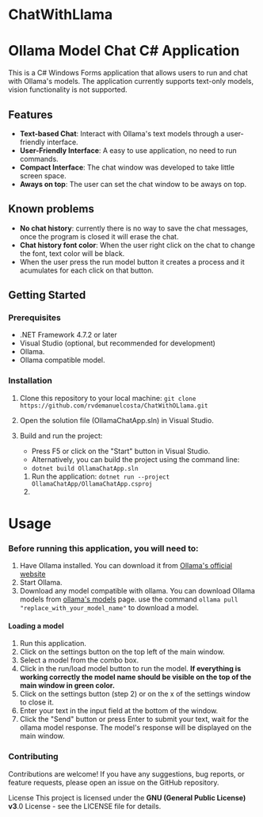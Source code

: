 # ChatWithLlama
# Ollama Model Chat C# Application

This is a C# Windows Forms application that allows users to run and chat with Ollama's models. The application currently supports text-only models, vision functionality is not supported.

## Features

* **Text-based Chat**: Interact with Ollama's text models through a user-friendly interface.
* **User-Friendly Interface**: A easy to use application, no need to run commands.
* **Compact Interface**: The chat window was developed to take little screen space.
* **Aways on top**: The user can set the chat window to be aways on top.


## Known problems
* **No chat history**: currently there is no way to save the chat messages, once the program is closed
	it will erase the chat.
* **Chat history font color**: When the user right click on the chat to change the font, text color will be black.
* When the user press the run model button it creates a process and it acumulates for each click on that button.

## Getting Started

### Prerequisites

- .NET Framework 4.7.2 or later
- Visual Studio (optional, but recommended for development)
- Ollama.
- Ollama compatible model.

### Installation

1. Clone this repository to your local machine:
   ```git clone https://github.com/rvdemanuelcosta/ChatWithOLlama.git ```
2. Open the solution file (OllamaChatApp.sln) in Visual Studio.

3.	Build and run the project:
	* Press F5 or click on the "Start" button in Visual Studio.
	* Alternatively, you can build the project using the command line:
	* ```dotnet build OllamaChatApp.sln```
	1. Run the application:
	```dotnet run --project OllamaChatApp/OllamaChatApp.csproj```
	1. 
# Usage
### Before running this application, you will need to:
1. Have Ollama installed.
	You can download it from [Ollama's  official website](https://ollama.com/)
1. Start Ollama.
1. Download any model compatible with ollama.
	You can download Ollama models from [ollama's models](https://ollama.com/search) page.
	use the command ```ollama pull "replace_with_your_model_name"``` to download a model.
#### Loading a model
1. Run this application.
1. Click on the settings button on the top left of the main window.
1. Select a model from the combo box.
1. Click in the run/load model button to run the model.
	**If everything is working correctly the model name should be visible on the top of the main window in green color.**
1. Click on the settings button (step 2) or on the x of the settings window to close it.
1. Enter your text in the input field at the bottom of the window.
1. Click the "Send" button or press Enter to submit your text, wait for the ollama model response.
The model's response will be displayed on the main window.

### Contributing
Contributions are welcome! If you have any suggestions, bug reports, or feature requests, please open an issue on the GitHub repository.

License
This project is licensed under the **GNU (General Public License) v3**.0 License - see the LICENSE file for details.